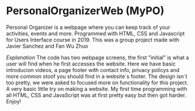 # PersonalOrganizerWeb (MyPO)
Personal Organizer is a webpage where you can keep track of your activities, events and more. Programmed with HTML, CSS and Javascript for Users Interface course in 2019.
This was a group project made with Javier Sanchez and Fan Wu Zhuo

*Explanation*
The code has two webpage screens, the first "initial" is what a user will find when he first accesses the website. Here we have basic introducion videos, a page footer with contact info, privacy policys and more common stoof you should find in a website´s footer.
The design isn´t too pretty, we were asked to focused more on functionality for this project. A very basic little try on making a website. My first time programming with all HTML, CSS and JavaScript was at first pretty easy but then got harder. Enjoy!

